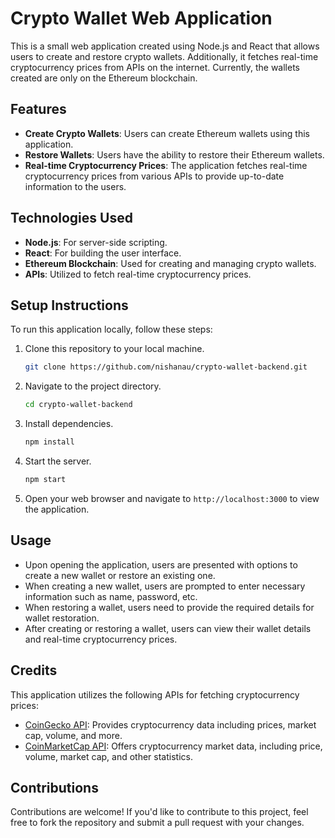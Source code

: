 # Crypto Wallet Web Application

This is a small web application created using Node.js and React that allows users to create and restore crypto wallets. Additionally, it fetches real-time cryptocurrency prices from APIs on the internet. Currently, the wallets created are only on the Ethereum blockchain.

## Features

- **Create Crypto Wallets**: Users can create Ethereum wallets using this application.
- **Restore Wallets**: Users have the ability to restore their Ethereum wallets.
- **Real-time Cryptocurrency Prices**: The application fetches real-time cryptocurrency prices from various APIs to provide up-to-date information to the users.

## Technologies Used

- **Node.js**: For server-side scripting.
- **React**: For building the user interface.
- **Ethereum Blockchain**: Used for creating and managing crypto wallets.
- **APIs**: Utilized to fetch real-time cryptocurrency prices.

## Setup Instructions

To run this application locally, follow these steps:

1. Clone this repository to your local machine.
   ```bash
   git clone https://github.com/nishanau/crypto-wallet-backend.git
   ```

2. Navigate to the project directory.
   ```bash
   cd crypto-wallet-backend
   ```

3. Install dependencies.
   ```bash
   npm install
   ```

4. Start the server.
   ```bash
   npm start
   ```

5. Open your web browser and navigate to `http://localhost:3000` to view the application.

## Usage

- Upon opening the application, users are presented with options to create a new wallet or restore an existing one.
- When creating a new wallet, users are prompted to enter necessary information such as name, password, etc.
- When restoring a wallet, users need to provide the required details for wallet restoration.
- After creating or restoring a wallet, users can view their wallet details and real-time cryptocurrency prices.

## Credits

This application utilizes the following APIs for fetching cryptocurrency prices:

- [CoinGecko API](https://www.coingecko.com/en/api): Provides cryptocurrency data including prices, market cap, volume, and more.
- [CoinMarketCap API](https://coinmarketcap.com/api/documentation/v1/): Offers cryptocurrency market data, including price, volume, market cap, and other statistics.

## Contributions

Contributions are welcome! If you'd like to contribute to this project, feel free to fork the repository and submit a pull request with your changes.
